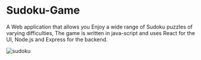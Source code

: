 # Sudoku-Game
A Web application that allows you Enjoy a wide range of Sudoku puzzles of varying difficulties,
The game is written in java-script and uses React for the UI, Node.js and Express for the backend.


![sudoku](https://github.com/haielimelech/Sudoku-Game/assets/73343170/80d58829-ed55-4315-a212-c03123f55803)
